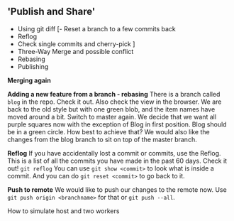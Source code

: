 
## 'Publish and Share'

- Using git diff
[- Reset a branch to a few commits back
- Reflog
- Check single commits and cherry-pick  ]
- Three-Way Merge and possible conflict
- Rebasing
- Publishing

**Merging again**


**Adding a new feature from a branch - rebasing**
There is a branch called `blog` in the repo. Check it out. Also check the view in the browser. We are back to the old style but with one green blob, and the item names have moved around a bit. Switch to master again. We decide that we want all purple squares now with the exception of Blog in first position. Blog should be in a green circle. How best to achieve that? We would also like the changes from the blog branch to sit on top of the master branch. 


**Reflog**
If you have accidentally lost a commit or commits, use the Reflog. This is a list of all the commits you have made in the past 60 days. Check it out!
`git reflog` You can use `git show <commit>` to look what is inside a commit. And you can do `git reset <commit>` to go back to it. 

**Push to remote**
We would like to push our changes to the remote now. Use `git push origin <branchname>` for that or `git push --all`.




How to simulate host and two workers 






